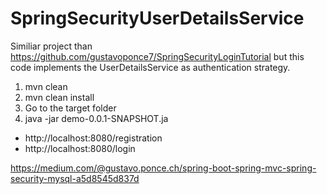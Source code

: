 # SpringSecurityUserDetailsService

Similiar project than https://github.com/gustavoponce7/SpringSecurityLoginTutorial but this code implements the UserDetailsService as authentication strategy.

1. mvn clean
2. mvn clean install
3. Go to the target folder
4. java -jar demo-0.0.1-SNAPSHOT.ja

- http://localhost:8080/registration
- http://localhost:8080/login

https://medium.com/@gustavo.ponce.ch/spring-boot-spring-mvc-spring-security-mysql-a5d8545d837d
